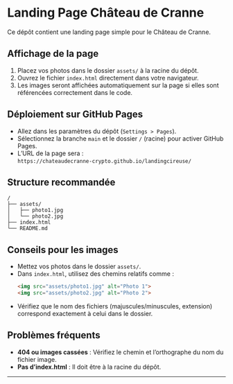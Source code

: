 # Landing Page Château de Cranne

Ce dépôt contient une landing page simple pour le Château de Cranne.

## Affichage de la page

1. Placez vos photos dans le dossier `assets/` à la racine du dépôt.
2. Ouvrez le fichier `index.html` directement dans votre navigateur.
3. Les images seront affichées automatiquement sur la page si elles sont référencées correctement dans le code.

## Déploiement sur GitHub Pages

- Allez dans les paramètres du dépôt (`Settings > Pages`).
- Sélectionnez la branche `main` et le dossier `/` (racine) pour activer GitHub Pages.
- L’URL de la page sera :  
  `https://chateaudecranne-crypto.github.io/landingcireuse/`

## Structure recommandée

```
/
├── assets/
│   ├── photo1.jpg
│   └── photo2.jpg
├── index.html
└── README.md
```

## Conseils pour les images

- Mettez vos photos dans le dossier `assets/`.
- Dans `index.html`, utilisez des chemins relatifs comme :
  ```html
  <img src="assets/photo1.jpg" alt="Photo 1">
  <img src="assets/photo2.jpg" alt="Photo 2">
  ```
- Vérifiez que le nom des fichiers (majuscules/minuscules, extension) correspond exactement à celui dans le dossier.

## Problèmes fréquents

- **404 ou images cassées** : Vérifiez le chemin et l’orthographe du nom du fichier image.
- **Pas d’index.html** : Il doit être à la racine du dépôt.

---
